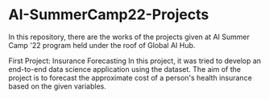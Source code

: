 # AI-SummerCamp22-Projects

In this repository, there are the works of the projects given at AI Summer Camp '22 program held under the roof of Global AI Hub.

First Project: Insurance Forecasting
In this project, it was tried to develop an end-to-end data science application using the dataset. The aim of the project is to forecast the approximate cost of a person's health insurance based on the given variables.



